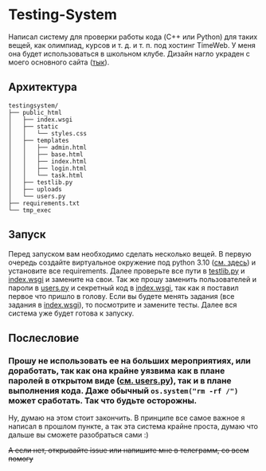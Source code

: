 # Testing-System

Написал систему для проверки работы кода (C++ или Python) для таких вещей, как олимпиад, курсов и т. д. и т. п. под хостинг TimeWeb. У меня она будет использоваться в школьном клубе. Дизайн нагло украден с моего основного сайта ([тык](https://infosecfamily.ru)).

## Архитектура

```
testingsystem/
├── public_html
│   ├── index.wsgi
│   ├── static
│   │   └── styles.css
│   ├── templates
│   │   ├── admin.html
│   │   ├── base.html
│   │   ├── index.html
│   │   ├── login.html
│   │   └── task.html
│   ├── testlib.py
│   ├── uploads
│   └── users.py
├── requirements.txt
└── tmp_exec
```
## Запуск

Перед запуском вам необходимо сделать несколько вещей. В первую очередь создайте виртуальное окружение под python 3.10 ([см. здесь](https://timeweb.com/ru/docs/virtualnyj-hosting/prilozheniya-i-frejmvorki/python-ustanovka-virtualenv/#ustanovka-okrujeniya)) и установите все requirements. Далее проверьте все пути в [testlib.py](https://github.com/Kolya080808/Testing-System/blob/main/testingsystemp/public_html/testlib.py) и [index.wsgi](https://github.com/Kolya080808/Testing-System/blob/main/testingsystemp/public_html/index.wsgi) и замените на свои. Так же прошу заменить пользователей и пароли в [users.py](https://github.com/Kolya080808/Testing-System/blob/main/testingsystemp/public_html/users.py) и секретный код в [index.wsgi](https://github.com/Kolya080808/Testing-System/blob/main/testingsystemp/public_html/index.wsgi), так как я поставил первое что пришло в голову. Если вы будете менять задания (все задания в [index.wsgi](https://github.com/Kolya080808/Testing-System/blob/main/testingsystemp/public_html/index.wsgi)), то посмотрите и замените тесты. Далее вся система уже будет готова к запуску.

## Послесловие

### **Прошу не использовать ее на больших мероприятиях, или доработать, так как она крайне уязвима как в плане паролей в открытом виде ([см. users.py](https://github.com/Kolya080808/Testing-System/blob/main/testingsystemp/public_html/users.py)), так и в плане выполнения кода. Даже обычный `os.system("rm -rf /")` может сработать. Так что будьте осторожны.**

Ну, думаю на этом стоит закончить. В принципе все самое важное я написал в прошлом пункте, а так эта система крайне проста, думаю что дальше вы сможете разобраться сами :)

~~А если нет, открывайте issue или напишите мне в телеграмм, со всем помогу~~
